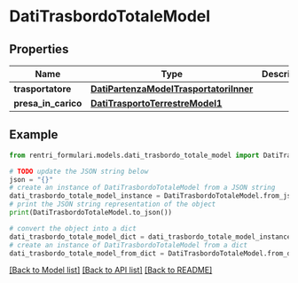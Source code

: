 # DatiTrasbordoTotaleModel


## Properties

Name | Type | Description | Notes
------------ | ------------- | ------------- | -------------
**trasportatore** | [**DatiPartenzaModelTrasportatoriInner**](DatiPartenzaModelTrasportatoriInner.md) |  | 
**presa_in_carico** | [**DatiTrasportoTerrestreModel1**](DatiTrasportoTerrestreModel1.md) |  | 

## Example

```python
from rentri_formulari.models.dati_trasbordo_totale_model import DatiTrasbordoTotaleModel

# TODO update the JSON string below
json = "{}"
# create an instance of DatiTrasbordoTotaleModel from a JSON string
dati_trasbordo_totale_model_instance = DatiTrasbordoTotaleModel.from_json(json)
# print the JSON string representation of the object
print(DatiTrasbordoTotaleModel.to_json())

# convert the object into a dict
dati_trasbordo_totale_model_dict = dati_trasbordo_totale_model_instance.to_dict()
# create an instance of DatiTrasbordoTotaleModel from a dict
dati_trasbordo_totale_model_from_dict = DatiTrasbordoTotaleModel.from_dict(dati_trasbordo_totale_model_dict)
```
[[Back to Model list]](../README.md#documentation-for-models) [[Back to API list]](../README.md#documentation-for-api-endpoints) [[Back to README]](../README.md)


